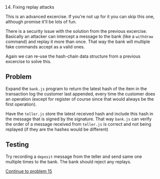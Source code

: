 14. Fixing replay attacks

This is an advanced excercise. If you're not up for it you can skip this one, although promise it'll be lots of fun.

There is a security issue with the solution from the previous excercise. Basically an attacker can intercept a message to the bank (like a `withdraw` command) and replay it more than once. That way the bank will multiple fake commands accept as a valid ones.

Again we can re-use the hash-chain data structure from a previous excercise to solve this.

## Problem

Expand the `bank.js` program to return the latest hash of the item in the transaction log the customer last appended, every time the customer does an operation (except for register of course since that would always be the first operation).

Have the `teller.js` store the latest received hash and include this hash in the message that is signed by the signature. That way `bank.js` can verify the order of a message received from `teller.js` is correct and not being replayed (if they are the hashes would be different)

## Testing

Try recording a `deposit` message from the teller and send same one multiple times to the bank. The bank should reject any replays.

[Continue to problem 15](15.md)
